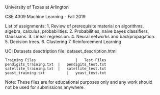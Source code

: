 University of Texas at Arlington

CSE 4309 Machine Learning - Fall 2019

List of assignments:
	1. Review of prerequisite material on algorithms, algebra, calculus, probabilities.
	2. Probabilities, naive bayes classifiers, Gaussians.
	3. Linear regression.
	4. Neural networks and backpropagation.
	5. Decision trees.
	6. Clustering
	7. Reinforcement Learning

UCI Datasets
	desctription file: dataset_description.html
	
	Training Files					|	Test Files
	pendigits_training.txt	|	pendigits_test.txt
	satellite_training.txt	|	satellite_test.txt
	yeast_training.txt			|	yeast_test.txt

Note: These files are for educational purposes only and any work should not be used for submissions anywhere.
